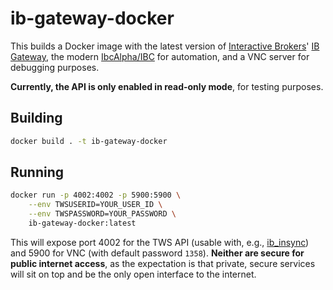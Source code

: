 # ib-gateway-docker

This builds a Docker image with the latest version of [Interactive Brokers](https://interactivebrokers.com)' [IB Gateway](https://www.interactivebrokers.com/en/index.php?f=5041), the modern [IbcAlpha/IBC](https://github.com/IbcAlpha/IBC) for automation, and a VNC server for debugging purposes.

**Currently, the API is only enabled in read-only mode**, for testing purposes.

## Building

```sh
docker build . -t ib-gateway-docker
```

## Running

```sh
docker run -p 4002:4002 -p 5900:5900 \
    --env TWSUSERID=YOUR_USER_ID \
    --env TWSPASSWORD=YOUR_PASSWORD \
    ib-gateway-docker:latest
```

This will expose port 4002 for the TWS API (usable with, e.g., [ib_insync](https://github.com/erdewit/ib_insync)) and 5900 for VNC (with default password `1358`). **Neither are secure for public internet access**, as the expectation is that private, secure services will sit on top and be the only open interface to the internet.
